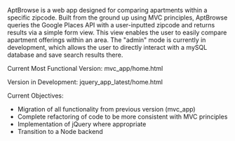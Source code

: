 AptBrowse is a web app designed for comparing apartments within a specific zipcode. Built from the ground up using MVC
principles, AptBrowse queries the Google Places API with a user-inputted zipcode and returns results via a simple form
view. This view enables the user to easily compare apartment offerings within an area. The "admin" mode is currently
in development, which allows the user to directly interact with a mySQL database and save search results there.

Current Most Functional Version: mvc_app/home.html

Version in Development: jquery_app_latest/home.html

Current Objectives: 
* Migration of all functionality from previous version (mvc_app)
* Complete refactoring of code to be more consistent with MVC principles
* Implementation of jQuery where appropriate
* Transition to a Node backend
